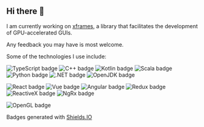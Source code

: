 ## Hi there 👋

I am currently working on [xframes](https://github.com/xframes-project/xframes), a library that facilitates the development of GPU-accelerated GUIs.

Any feedback you may have is most welcome.

Some of the technologies I use include:

![TypeScript badge](https://img.shields.io/badge/-TypeScript-3178c6?logo=typescript&logoColor=white&logoSize=25)
![C++ badge](https://img.shields.io/badge/-C++-0180CD?logo=cplusplus&logoColor=white&logoSize=25)
![Kotlin badge](https://img.shields.io/badge/-Kotlin-B521E8?logo=kotlin&logoColor=white&logoSize=25)
![Scala badge](https://img.shields.io/badge/-Scala-E02023?logo=scala&logoColor=white&logoSize=25)
![Python badge](https://img.shields.io/badge/-Python-FEC007?logo=python&logoColor=0176BC&logoSize=25)
![.NET badge](https://img.shields.io/badge/-.NET-512BD4?logo=dotnet&logoColor=white&logoSize=25)
![OpenJDK badge](https://img.shields.io/badge/-Java-056378?logo=openjdk&logoColor=black)

![React badge](https://img.shields.io/badge/-ReactJs-61DAFB?logo=react&logoColor=black&logoWidth=25)
![Vue badge](https://img.shields.io/badge/-Vue.js-35495E?logo=vuedotjs&logoColor=41B883)
![Angular badge](https://img.shields.io/badge/-Angular-C64638?logo=vuedotjs&logoColor=white)
![Redux badge](https://img.shields.io/badge/-Redux-764ABC?logo=redux&logoColor=white)
![ReactiveX badge](https://img.shields.io/badge/-ReactiveX-E60090?logo=reactivex&logoColor=white)
![NgRx badge](https://img.shields.io/badge/-NgRx-4C2075?logo=reactivex&logoColor=white)

![OpenGL badge](https://img.shields.io/badge/-OpenGL-5487B2?logo=opengl&logoColor=white)


Badges generated with [Shields.IO](https://shields.io/badges)
